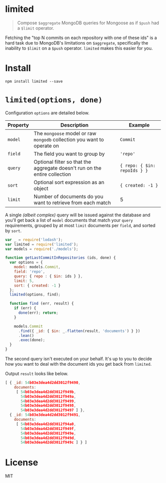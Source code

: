 # limited

> Compose `$aggregate` MongoDB queries for Mongoose as if `$push` had a `$limit` operator.

Fetching the "top N commits on each repository with one of these ids" is a hard task due to MongoDB's limitations on `$aggregate`, specifically the inability to `$limit` on a `$push` operator. `limited` makes this easier for you.

# Install

```shell
npm install limited --save
```

# `limited(options, done)`

Configuration `options` are detailed below.

Property | Description                                                                | Example
---------|----------------------------------------------------------------------------|----------
`model`  | The `mongoose` model or raw `mongodb` collection you want to operate on    | `Commit`
`field`  | The field you want to group by                                             | `'repo'`
`query`  | Optional filter so that the aggregate doesn't run on the entire collection | `{ repo: { $in: repoIds } }`
`sort`   | Optional sort expression as an object                                      | `{ created: -1 }`
`limit`  | Number of documents do you want to retrieve from each match                | 5

A single _(albeit complex)_ query will be issued against the database and you'll get back a list of `model` documents that match your `query` requirements, grouped by at most `limit` documents per `field`, and sorted by `sort`.

```js
var _ = require('lodash');
var limited = require('limited');
var models = require('./models');

function getLastCommitInRepositories (ids, done) {
  var options = {
    model: models.Commit,
    field: 'repo',
    query: { repo : { $in: ids } },
    limit: 5,
    sort: { created: -1 }
  };
  limited(options, find);

  function find (err, result) {
    if (err) {
      done(err); return;
    }

    models.Commit
      .find({ _id: { $in: _.flatten(result, 'documents') } })
      .lean()
      .exec(done);
  }
}
```

The second query isn't executed on your behalf. It's up to you to decide how you want to deal with the document ids you get back from `limited`.

Output `result` looks like below.

```js
[ { _id: 54b03e3dea4d2dd3012f9490,
    documents:
     [ 54b03e3dea4d2dd3012f949b,
       54b03e3dea4d2dd3012f949a,
       54b03e3dea4d2dd3012f9499,
       54b03e3dea4d2dd3012f9498,
       54b03e3dea4d2dd3012f9497 ] },
  { _id: 54b03e3dea4d2dd3012f9491,
    documents:
     [ 54b03e3dea4d2dd3012f94a0,
       54b03e3dea4d2dd3012f949f,
       54b03e3dea4d2dd3012f949e,
       54b03e3dea4d2dd3012f949d,
       54b03e3dea4d2dd3012f949c ] } ]
```

# License

MIT
